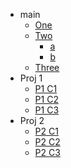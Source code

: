 - main
    - [One](#main)
    - [Two](#Two)
        - [a](#a)
        - [b](#b) 
    - [Three](#Three)
- Proj 1
    - [P1 C1](#c1)
    - [P1 C2](#c1)
    - [P1 C3](#c1)
- Proj 2
    - [P2 C1](#c1)
    - [P2 C2](#c1)
    - [P2 C3](#c1)
